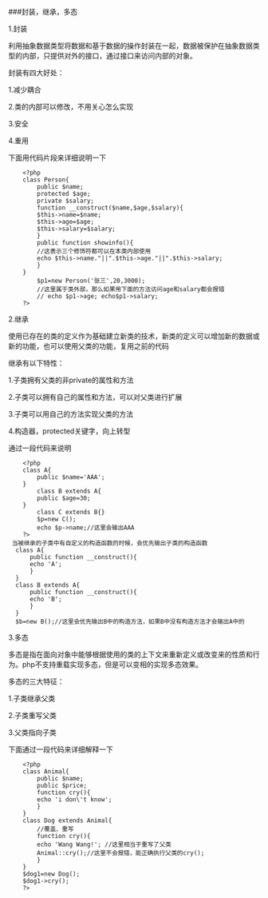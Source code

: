 ###封装，继承，多态

1.封装

利用抽象数据类型将数据和基于数据的操作封装在一起，数据被保护在抽象数据类型的内部，只提供对外的接口，通过接口来访问内部的对象。

封装有四大好处：

1.减少耦合

2.类的内部可以修改，不用关心怎么实现

3.安全

4.重用

下面用代码片段来详细说明一下

```
    <?php 
    class Person{ 
        public $name; 
        protected $age; 
        private $salary; 
        function __construct($name,$age,$salary){ 
        $this->name=$name; 
        $this->age=$age; 
        $this->salary=$salary; 
        } 
        public function showinfo(){ 
        //这表示三个修饰符都可以在本类内部使用 
        echo $this->name."||".$this->age."||".$this->salary; 
        } 
    } 
        $p1=new Person('张三',20,3000); 
        //这里属于类外部，那么如果用下面的方法访问age和salary都会报错 
        // echo $p1->age; echo$p1->salary; 
    ?> 
```

2.继承

使用已存在的类的定义作为基础建立新类的技术，新类的定义可以增加新的数据或新的功能，也可以使用父类的功能，复用之前的代码

继承有以下特性：

1.子类拥有父类的非private的属性和方法

2.子类可以拥有自己的属性和方法，可以对父类进行扩展

3.子类可以用自己的方法实现父类的方法

4.构造器，protected关键字，向上转型

通过一段代码来说明

```
    <?php 
    class A{ 
        public $name='AAA'; 
    } 
        class B extends A{ 
        public $age=30; 
    } 
        class C extends B{} 
        $p=new C(); 
        echo $p->name;//这里会输出AAA 
    ?> 
 当被继承的子类中有自定义的构造函数的时候，会优先输出子类的构造函数
  class A{ 
      public function __construct(){ 
      echo 'A'; 
      } 
  } 
  class B extends A{ 
      public function __construct(){ 
      echo 'B'; 
      } 
  } 
  $b=new B();//这里会优先输出B中的构造方法，如果B中没有构造方法才会输出A中的   
```

3.多态

多态是指在面向对象中能够根据使用的类的上下文来重新定义或改变来的性质和行为。php不支持重载实现多态，但是可以变相的实现多态效果。

多态的三大特征：

1.子类继承父类

2.子类重写父类

3.父类指向子类

下面通过一段代码来详细解释一下

```
    <?php 
    class Animal{ 
        public $name; 
        public $price; 
        function cry(){ 
        echo 'i don\'t know'; 
        } 
    } 
    class Dog extends Animal{ 
        //覆盖、重写 
        function cry(){ 
        echo 'Wang Wang!'; //这里相当于重写了父类
        Animal::cry();//这里不会报错，能正确执行父类的cry(); 
        } 
    } 
    $dog1=new Dog(); 
    $dog1->cry(); 
    ?> 
```